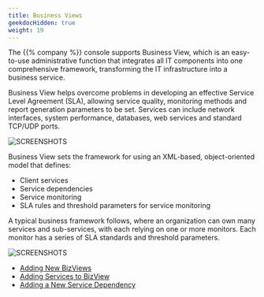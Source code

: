 ```yaml
---
title: Business Views
geekdocHidden: true
weight: 19
---
```



The {{% company %}} console supports Business View, which is an easy-to-use administrative function that integrates all IT components into one comprehensive framework, transforming the IT infrastructure into a business service.

Business View helps overcome problems in developing an effective Service Level Agreement (SLA), allowing service quality, monitoring methods and report generation parameters to be set. Services can include network interfaces, system performance, databases, web services and standard TCP/UDP ports.


![SCREENSHOTS](/modules/home/business_views/images/netgain/Bizviews.PNG)
&nbsp;


Business View sets the framework for using an XML-based, object-oriented model that defines:
* Client services
* Service dependencies
* Service monitoring
* SLA rules and threshold parameters for service monitoring

A typical business framework follows, where an organization can own many services and sub-services, with each relying on one or more monitors. Each monitor has a series of SLA standards and threshold parameters. 

![SCREENSHOTS](/modules/home/business_views/images/netgain/bizviews2.png)
&nbsp;
* <a href="/modules/home/business_views/addbizview/">Adding New BizViews</a>
* <a href="/modules/home/business_views/addservice/">Adding Services to BizView</a>
* <a href="/modules/home/business_views/servicedependency/">Adding a New Service Dependency</a>
